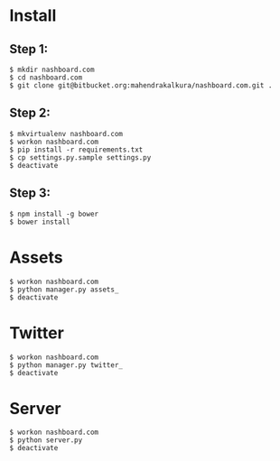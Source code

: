 Install
=======

Step 1:
-------

```
$ mkdir nashboard.com
$ cd nashboard.com
$ git clone git@bitbucket.org:mahendrakalkura/nashboard.com.git .
```

Step 2:
-------

```
$ mkvirtualenv nashboard.com
$ workon nashboard.com
$ pip install -r requirements.txt
$ cp settings.py.sample settings.py
$ deactivate
```

Step 3:
-------

```
$ npm install -g bower
$ bower install
```

Assets
======

```
$ workon nashboard.com
$ python manager.py assets_
$ deactivate
```

Twitter
=======

```
$ workon nashboard.com
$ python manager.py twitter_
$ deactivate
```

Server
======

```
$ workon nashboard.com
$ python server.py
$ deactivate
```
